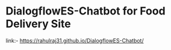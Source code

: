 # DialogflowES-Chatbot for Food Delivery Site

link:- https://rahulraj31.github.io/DialogflowES-Chatbot/
